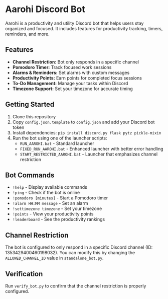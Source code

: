 # Aarohi Discord Bot

Aarohi is a productivity and utility Discord bot that helps users stay organized and focused. It includes features for productivity tracking, timers, reminders, and more.

## Features

- **Channel Restriction:** Bot only responds in a specific channel
- **Pomodoro Timer:** Track focused work sessions
- **Alarms & Reminders:** Set alarms with custom messages
- **Productivity Points:** Earn points for completed focus sessions
- **To-Do Management:** Manage your tasks within Discord
- **Timezone Support:** Set your timezone for accurate timing

## Getting Started

1. Clone this repository
2. Copy `config.json.template` to `config.json` and add your Discord bot token
3. Install dependencies: `pip install discord.py flask pytz pickle-mixin`
4. Run the bot using one of the launcher scripts:
   - `RUN_AAROHI.bat` - Standard launcher
   - `FIXED_RUN_AAROHI.bat` - Enhanced launcher with better error handling
   - `START_RESTRICTED_AAROHI.bat` - Launcher that emphasizes channel restriction

## Bot Commands

- `!help` - Display available commands
- `!ping` - Check if the bot is online
- `!pomodoro [minutes]` - Start a Pomodoro timer
- `!alarm HH:MM message` - Set an alarm
- `!settimezone timezone` - Set your timezone
- `!points` - View your productivity points
- `!leaderboard` - See the productivity rankings

## Channel Restriction

The bot is configured to only respond in a specific Discord channel (ID: 1353429400460198032). You can modify this by changing the `ALLOWED_CHANNEL_ID` value in `standalone_bot.py`.

## Verification

Run `verify_bot.py` to confirm that the channel restriction is properly configured. 